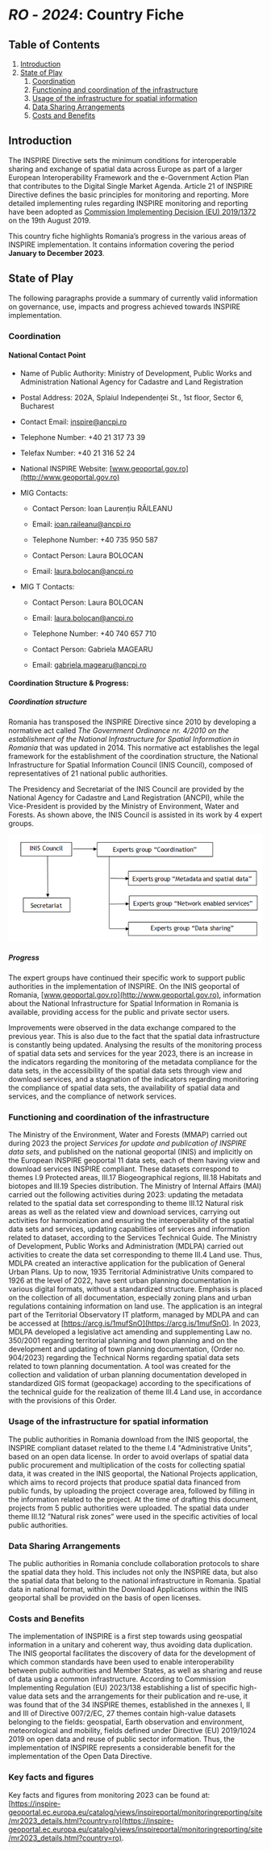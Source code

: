 # _RO_ - _2024_: Country Fiche

## Table of Contents
1. [Introduction](#introduction)
1. [State of Play](#state_of_play)
   1. [Coordination](#Coordination)
   2. [Functioning and coordination of the infrastructure](#functioning)
   3. [Usage of the infrastructure for spatial information](#usage)
   4. [Data Sharing Arrangements](#data)
   5. [Costs and Benefits](#costs)


## Introduction

The INSPIRE Directive sets the minimum conditions for interoperable sharing and exchange of spatial data across Europe as part of a larger European Interoperability Framework and the e-Government Action Plan that contributes to the Digital Single Market Agenda. Article 21 of INSPIRE Directive defines the basic principles for monitoring and reporting. More detailed implementing rules regarding INSPIRE monitoring and reporting have been adopted as [Commission Implementing Decision (EU) 2019/1372](https://eur-lex.europa.eu/eli/dec_impl/2019/1372/oj) on the 19th August 2019.

This country fiche highlights Romania’s progress in the various areas of INSPIRE implementation. It contains information covering the period **January to December 2023**.


## State of Play

The following paragraphs provide a summary of currently valid information on governance, use, impacts and progress achieved towards INSPIRE implementation.

### Coordination

#### National Contact Point

- Name of Public Authority:
  Ministry of Development, Public Works and Administration
  National Agency for Cadastre and Land Registration
- Postal Address:
  202A, Splaiul Independenței St., 1st floor, Sector 6, Bucharest
- Contact Email:
  inspire@ancpi.ro
- Telephone Number:
  +40 21 317 73 39
- Telefax Number:
  +40 21 316 52 24
- National INSPIRE Website:
  [www.geoportal.gov.ro](http://www.geoportal.gov.ro)

- MIG Contacts: 
  - Contact Person: Ioan Laurențiu RĂILEANU
  - Email: ioan.raileanu@ancpi.ro
  - Telephone Number: +40 735 950 587

  - Contact Person: Laura BOLOCAN
  - Email: laura.bolocan@ancpi.ro

- MIG T Contacts: 
  - Contact Person: Laura BOLOCAN
  - Email:  laura.bolocan@ancpi.ro
  - Telephone Number: +40 740 657 710

  - Contact Person: Gabriela MAGEARU
  - Email: gabriela.magearu@ancpi.ro
  

#### Coordination Structure & Progress: 

##### Coordination structure

Romania has transposed the INSPIRE Directive since 2010 by developing a normative act called _The Government Ordinance nr. 4/2010 on the establishment of the National Infrastructure for Spatial Information in Romania_ that was updated in 2014.
This normative act establishes the legal framework for the establishment of the coordination structure, the National Infrastructure for Spatial Information Council (INIS Council), composed of representatives of 21 national public authorities.

The Presidency and Secretariat of the INIS Council are provided by the National Agency for Cadastre and Land Registration (ANCPI), while the Vice-President is provided by the Ministry of Environment, Water and Forests. As shown above, the INIS Council is assisted in its work by 4 expert groups.

![Coordination structure](images/INIS_structure.png)


##### Progress

The expert groups have continued their specific work to support public authorities in the implementation of INSPIRE.
On the INIS geoportal of Romania, [www.geoportal.gov.ro](http://www.geoportal.gov.ro), information about the National Infrastructure for Spatial Information in Romania is available, providing access for the public and private sector users.

Improvements were observed in the data exchange compared to the previous year. This is also due to the fact that the spatial data infrastructure is constantly being updated.
Analysing the results of the monitoring process of spatial data sets and services for the year 2023, there is an increase in the indicators regarding the monitoring of the metadata compliance for the data sets, in the accessibility of the spatial data sets through view and download services, and a stagnation of the indicators regarding monitoring the compliance of spatial data sets, the availability of spatial data and services, and the compliance of network services.


### Functioning and coordination of the infrastructure <a name="functioning"></a>

The Ministry of the Environment, Water and Forests (MMAP) carried out during 2023 the project _Services for update and publication of INSPIRE data sets_, and published on the national geoportal (INIS) and implicitly on the European INSPIRE geoportal 11 data sets, each of them having view and download services INSPIRE compliant.
These datasets correspond to themes I.9 Protected areas, III.17 Biogeographical regions, III.18 Habitats and biotopes and III.19 Species distribution.
The Ministry of Internal Affairs (MAI) carried out the following activities during 2023: updating the metadata related to the spatial data set corresponding to theme III.12 Natural risk areas as well as the related view and download services, carrying out activities for harmonization and ensuring the interoperability of the spatial data sets and services, updating capabilities of services and information related to dataset, according to the Services Technical Guide.
The Ministry of Development, Public Works and Administration (MDLPA) carried out activities to create the data set corresponding to theme III.4 Land use. Thus, MDLPA created an interactive application for the publication of General Urban Plans. Up to now, 1935 Territorial Administrative Units compared to 1926 at the level of 2022, have sent urban planning documentation in various digital formats, without a standardized structure. Emphasis is placed on the collection of all documentation, especially zoning plans and urban regulations containing information on land use. The application is an integral part of the Territorial Observatory IT platform, managed by MDLPA and can be accessed at [https://arcg.is/1mufSnO](https://arcg.is/1mufSnO).
In 2023, MDLPA developed a legislative act amending and supplementing Law no. 350/2001 regarding territorial planning and town planning and on the development and updating of town planning documentation, (Order no. 904/2023) regarding the Technical Norms regarding spatial data sets related to town planning documentation.
A tool was created for the collection and validation of urban planning documentation developed in standardized GIS format (geopackage) according to the specifications of the technical guide for the realization of theme III.4 Land use, in accordance with the provisions of this Order.


### Usage of the infrastructure for spatial information <a name="usage"></a>

The public authorities in Romania download from the INIS geoportal, the INSPIRE compliant dataset related to the theme I.4 "Administrative Units", based on an open data license.
In order to avoid overlaps of spatial data public procurement and multiplication of the costs for collecting spatial data, it was created in the INIS geoportal, the National Projects application, which aims to record projects that produce spatial data financed from public funds, by uploading the project coverage area, followed by filling in the information related to the project. At the time of drafting this document, projects from 5 public authorities were uploaded.
The spatial data under theme III.12 ”Natural risk zones” were used in the specific activities of local public authorities.


### Data Sharing Arrangements <a name="data"></a>

The public authorities in Romania conclude collaboration protocols to share the spatial data they hold. This includes not only the INSPIRE data, but also the spatial data that belong to the national infrastructure in Romania.
Spatial data in national format, within the Download Applications within the INIS geoportal shall be provided on the basis of open licenses.


### Costs and Benefits <a name="costs"></a>

The implementation of INSPIRE is a first step towards using geospatial information in a unitary and coherent way, thus avoiding data duplication. 
The INIS geoportal facilitates the discovery of data for the development of which common standards have been used to enable interoperability between public authorities and Member States, as well as sharing and reuse of data using a common infrastructure.
According to Commission Implementing Regulation (EU) 2023/138 establishing a list of specific high-value data sets and the arrangements for their publication and re-use, it was found that of the 34 INSPIRE themes, established in the annexes I, II and III of Directive 007/2/EC, 27 themes contain high-value datasets belonging to the fields: geospatial, Earth observation and environment, meteorological and mobility, fields defined under Directive (EU) 2019/1024 2019 on open data and reuse of public sector information. Thus, the implementation of INSPIRE represents a considerable benefit for the implementation of the Open Data Directive.

### Key facts and figures

Key facts and figures from monitoring 2023 can be found at:
[https://inspire-geoportal.ec.europa.eu/catalog/views/inspireportal/monitoringreporting/site/mr2023_details.html?country=ro](https://inspire-geoportal.ec.europa.eu/catalog/views/inspireportal/monitoringreporting/site/mr2023_details.html?country=ro).
